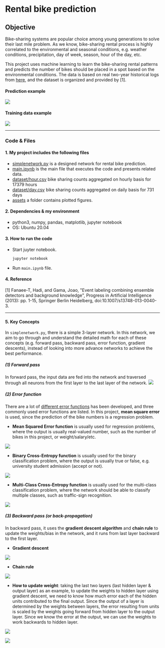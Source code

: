 # **Rental bike prediction**

## Objective

Bike-sharing systems are popular choice among young generations to solve their last mile problem.
As we know, bike-sharing rental process is highly correlated to the environmental and seasonal conditions, e.g. weather conditions,
precipitation, day of week, season, hour of the day, etc.

This project uses machine learning to learn the bike-sharing rental patterns
and predicts the number of bikes should be placed in a spot based on the environmental conditions. The data is based
on real two-year historical logs from [here](http://capitalbikeshare.com/system-data), and the dataset is organized and provided by [1].


#### **Prediction example**
![][image2]

#### **Training data example**
![][image1]

---

### Code & Files

#### 1. My project includes the following files
* [simplenetwork.py](simplenetwork.py) is a designed network for rental bike prediction.
* [main.ipynb](main.ipynb) is the main file that executes the code and presents related data.
* [dataset/hour.csv](dataset/hour.csv) bike sharing counts aggregated on hourly basis for 17379 hours
* [dataset/day.csv](dataset/day.csv) bike sharing counts aggregated on daily basis for 731 days
* [assets](assets) a folder contains plotted figures.

#### 2. Dependencies & my environment

* python3, numpy, pandas, matplotlib, jupyter notebook
* OS: Ubuntu 20.04

#### 3. How to run the code

* Start juyter notebook.

	```sh
	jupyter notebook
	```

* Run `main.ipynb` file.

#### 4. Reference

[1] Fanaee-T, Hadi, and Gama, Joao, "Event labeling combining ensemble detectors and background knowledge", Progress in Artificial Intelligence (2013): pp. 1-15, Springer Berlin Heidelberg, doi:10.1007/s13748-013-0040-3.


[//]: # (Image References)
[image1]: ./assets/data.png
[image2]: ./assets/prediction.png
[forward]: ./assets/forward.jpg
[error_MSE]: ./assets/error_MSE.jpg
[gradient_descent]: ./assets/gradient_descent.JPG
[cross_entropy]: ./assets/cross_entropy.JPG
[mult_class_cross_entropy]: ./assets/m_class.JPG
[chain_rule]: ./assets/chain_rule.jpg
[error_term]: ./assets/error_term.jpg
[backprog_algo]: ./assets/backprog_algo.jpg

----

#### 5. Key Concepts

In `simplenetwork.py`, there is a simple 3-layer network. In this network, we aim to go through and understand the detailed
math for each of these concepts (e.g. forward pass, backward pass, error function, gradient descents), instead of looking into more advance networks to achieve the best performance.

##### (1) Forward pass

In forward pass, the input data are fed into the network and traversed
through all neurons from the first layer to the last layer of the network.
![][forward]

##### (2) Error function

There are a lot of [different error functions](https://pytorch.org/docs/stable/nn.html#loss-functions) has been developed, and three commonly used error functions are listed. In this project, **mean square error** is used, since the prediction of the bike numbers is a regression problem.

* **Mean Squared Error function** is usually used for regression problems, where the output is usually real-valued number, such as
the number of bikes in this project, or weight/salary/etc.

![][error_MSE]

* **Binary Cross-Entropy function** is usually used for the binary classification problem, where the output is usually true or false,
e.g. university student admission (accept or not).

![][cross_entropy]

* **Multi-Class Cross-Entropy function** is usually used for the multi-class classification problem, where the network should be able to classify
multiple classes, such as traffic-sign recognition.

![][mult_class_cross_entropy]

##### (3) Backward pass (or back-propagation)

In backward pass, it uses the **gradient descent algorithm** and **chain rule** to update the
weights/bias in the network, and it runs from last layer backward to the first layer.

* **Gradient descent**

![][gradient_descent]

* **Chain rule**

![][chain_rule]

* **How to update weight**:
taking the last two layers (last hidden layer & output layer) as an example, to update the weights to hidden layer using gradient descent, we need to know how much error each of the hidden units contributed to the final output. Since the output of a layer is determined by the weights between layers, the error resulting from units is scaled by the weights going forward from hidden layer to the output layer. Since we know the error at the output, we can use the weights to work backwards to hidden layer.

![][error_term]

![][backprog_algo]

